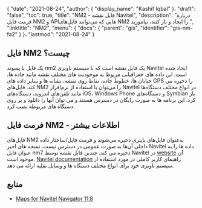 {
  "date": "2021-08-24",
  "author": {
    "display_name": "Kashif Iqbal"
}،
  "draft": "false",
  "toc": true,
  "title": "NM2 - فایل نقشه Navitel",
  "description": "درباره فرمت فایل NM2 و APIهایی که می‌توانند فایل‌های NM2 را ایجاد و باز کنند، بیاموزید.",
  "linktitle": "NM2",
  "menu": {
    "docs": {
      "parent": "gis",
      "identifier": "gis-nm-fa2"
}
}،
  "lastmod": "2021-08-24"
}

## فایل NM2 چیست؟

یک فایل با پسوند nm2 یک فایل نقشه است که با سیستم ناوبری Navitel ایجاد شده است. این داده های جغرافیایی مربوط به موجودیت های مختلف نقشه مانند جاده ها، خیابان ها، خطوط جاده، نقاط روی نقشه، نشانه ها و سایر داده های GPS را ذخیره می کند. فایل‌های NM2 را می‌توان با استفاده از نرم‌افزار Navitel در انواع مختلف دستگاه‌ها مانند تلفن‌های اندروید، دستگاه‌های iOS، Windows Phone و دستگاه‌های Symbian باز کرد. این برنامه ها به صورت رایگان در دسترس هستند و می توان آنها را دانلود و بر روی دستگاه های مربوطه نصب کرد.

## فرمت فایل NM2 - اطلاعات بیشتر

فایل‌های NM2 به‌عنوان فایل‌های باینری ذخیره می‌شوند و فرمت فایل/ساختار داده داخلی آن‌ها به صورت عمومی در دسترس نیست. نسخه های اخیر Navitel داده ها را به عنوان فایل nm7 ذخیره می کند. چندین فایل نقشه توسط Navitel در [website](https://www.navitel.cz/en/downloads/demo) آن موجود است. [Navitel documentation](https://www.navitel.cz/en/downloads/documentation) راهنمای کاربر کاملی در مورد استفاده از سیستم ناوبری خود برای انواع مختلف دستگاه ها و وسایل نقلیه ارائه می دهد.

## منابع

* [Maps for Navitel Navigator 11.8](https://www.navitel.cz/en/downloads/demo)


